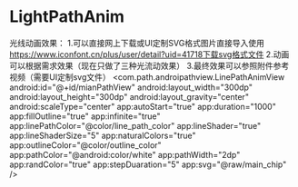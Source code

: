 # LightPathAnim

光线动画效果：
1.可以直接网上下载或UI定制SVG格式图片直接导入使用
https://www.iconfont.cn/plus/user/detail?uid=41718下载svg格式文件
2.动画可以根据需求效果（现在只做了三种光流动效果）
3.最终效果可以参照附件参考视频（需要UI定制svg文件）
<com.path.androipathview.LinePathAnimView
        android:id="@+id/mianPathView"
        android:layout_width="300dp"
        android:layout_height="300dp"
        android:layout_gravity="center"
        android:scaleType="center"
        app:autoStart="true"
        app:duration="1000"
        app:fillOutline="true"
        app:infinite="true"
        app:linePathColor="@color/line_path_color"
        app:lineShader="true"
        app:lineShaderSize="5"
        app:naturalColors="true"
        app:outlineColor="@color/outline_color"
        app:pathColor="@android:color/white"
        app:pathWidth="2dp"
        app:randColor="true"
        app:stepDuaration="5"
        app:svg="@raw/main_chip" />
